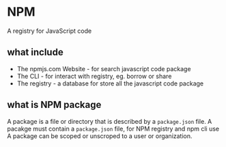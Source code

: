 NPM
===

A registry for JavaScript code

## what include
+ The npmjs.com Website - for search javascript code package
+ The CLI - for interact with registry, eg. borrow or share
+ The registry - a database for store all the javascript code package

## what is NPM package
A package is a file or directory that is described by a ```package.json``` file.
A pacakge must contain a ```package.json``` file, for NPM registry and npm cli use
A package can be scoped or unscroped to a user or organization.
